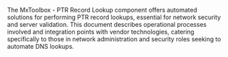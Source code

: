 The MxToolbox - PTR Record Lookup component offers automated solutions for performing PTR record lookups, essential for network security and server validation. This document describes operational processes involved and integration points with vendor technologies, catering specifically to those in network administration and security roles seeking to automate DNS lookups.
